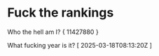 # Fuck the rankings

Who the hell am I?
{ 11427880 }

What fucking year is it?
[ 2025-03-18T08:13:20Z ]

